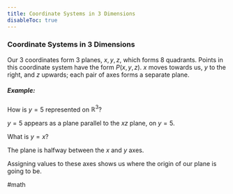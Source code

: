 ```yaml
---
title: Coordinate Systems in 3 Dimensions
disableToc: true
---
```


### Coordinate Systems in 3 Dimensions
Our 3 coordinates form 3 planes, $x, y, z$, which forms 8 quadrants. Points in this coordinate system have the form $P(x, y, z)$. $x$ moves towards us, $y$ to the right, and $z$ upwards; each pair of axes forms a separate plane.

##### Example:
How is $y=5$ represented on $\mathbb{R}^3$?

$y=5$ appears as a plane parallel to the $xz$ plane, on $y=5$.

What is $y=x$?

The plane is halfway between the $x$ and $y$ axes.

Assigning values to these axes shows us where the origin of our plane is going to be.

#math
